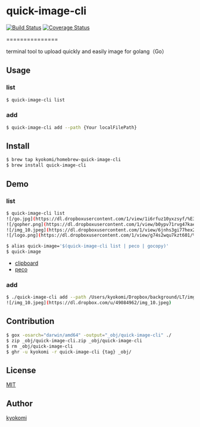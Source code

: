 # quick-image-cli

[![Build Status](https://drone.io/github.com/kyokomi/quick-image-cli/status.png)](https://drone.io/github.com/kyokomi/quick-image-cli/latest)
[![Coverage Status](https://img.shields.io/coveralls/kyokomi/quick-image-cli.svg)](https://coveralls.io/r/kyokomi/quick-image-cli?branch=master)

===============

terminal tool to upload quickly and easily image for golang（Go）

## Usage

### list 

```sh
$ quick-image-cli list
```

### add

```sh
$ quick-image-cli add --path {Your localFilePath}
```

## Install

```sh
$ brew tap kyokomi/homebrew-quick-image-cli
$ brew install quick-image-cli
```

## Demo

### list

```sh
$ quick-image-cli list
![/go.jpg](https://dl.dropboxusercontent.com/1/view/1i6rfuz10yxzsyf/%E3%82%A2%E3%83%97%E3%83%AA/kyokomi-sample/go.jpg)
![/gopher.png](https://dl.dropboxusercontent.com/1/view/b0ypv71rvg47kae/%E3%82%A2%E3%83%97%E3%83%AA/kyokomi-sample/gopher.png)
![/img_10.jpeg](https://dl.dropboxusercontent.com/1/view/6jnhs3gi77hex2b/%E3%82%A2%E3%83%97%E3%83%AA/kyokomi-sample/img_10.jpeg)
![/logo.png](https://dl.dropboxusercontent.com/1/view/g74s2wqu7kzt601/%E3%82%A2%E3%83%97%E3%83%AA/kyokomi-sample/logo.png)
```

```sh
$ alias quick-image='$(quick-image-cli list | peco | gocopy)'
$ quick-image
```

- [clipboard](https://github.com/atotto/clipboard)
- [peco](https://github.com/peco/peco)

### add

```sh
$ ./quick-image-cli add --path /Users/kyokomi/Dropbox/background/LT/img_10.jpeg
![/img_10.jpeg](https://dl.dropbox.com/u/49084962/img_10.jpeg)
```

## Contribution
 
```sh
$ gox -osarch="darwin/amd64" -output="_obj/quick-image-cli" ./
$ zip _obj/quick-image-cli.zip _obj/quick-image-cli
$ rm _obj/quick-image-cli
$ ghr -u kyokomi -r quick-image-cli {tag} _obj/
```

## License

[MIT](https://github.com/kyokomi/quick-image-cli/blob/master/LICENSE)

## Author

[kyokomi](https://github.com/kyokomi)

